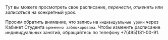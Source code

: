 Тут вы можете просмотреть свое расписание, *перенести*, *отменить* или *записаться* на конкретный урок. 

Просим обратить внимание, что запись на `индивидуальные уроки` через Кабинет Студента `временно заблокирована`. 
Чтобы изменить расписание индивидуальных занятий, обращайтесь по телефону +7(495)181-00-91.
